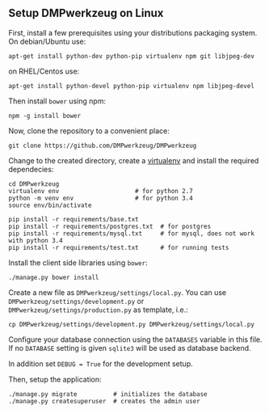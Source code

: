Setup DMPwerkzeug on Linux
--------------------------

First, install a few prerequisites using your distributions packaging system. On debian/Ubuntu use:

```
apt-get install python-dev python-pip virtualenv npm git libjpeg-dev
```

on RHEL/Centos use:

```
apt-get install python-devel python-pip virtualenv npm libjpeg-devel
```

Then install `bower` using npm:

```
npm -g install bower
```

Now, clone the repository to a convenient place:

```
git clone https://github.com/DMPwerkzeug/DMPwerkzeug
```

Change to the created directory, create a [virtualenv](https://virtualenv.readthedocs.org) and install the required dependecies:

```
cd DMPwerkzeug
virtualenv env                     # for python 2.7
python -m venv env                 # for python 3.4
source env/bin/activate

pip install -r requirements/base.txt
pip install -r requirements/postgres.txt  # for postgres
pip install -r requirements/mysql.txt     # for mysql, does not work with python 3.4
pip install -r requirements/test.txt      # for running tests
```

Install the client side libraries using `bower`:

```
./manage.py bower install
```

Create a new file as `DMPwerkzeug/settings/local.py`. You can use `DMPwerkzeug/settings/development.py` or `DMPwerkzeug/settings/production.py` as template, i.e.:

```
cp DMPwerkzeug/settings/development.py DMPwerkzeug/settings/local.py
```

Configure your database connection using the `DATABASES` variable in this file. If no `DATABASE` setting is given `sqlite3` will be used as database backend.

In addition set `DEBUG = True` for the development setup.

Then, setup the application:

```
./manage.py migrate          # initializes the database
./manage.py createsuperuser  # creates the admin user
```
